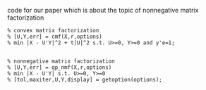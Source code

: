code for our paper which is about the topic of nonnegative matrix factorization
```
% convex matrix factorization
% [U,Y,err] = cmf(X,r,options)
% min |X - U'Y|^2 + t|U|^2 s.t. U>=0, Y>=0 and y'e=1;


% nonnegative matrix factorization
% [U,Y,err] = qp_nmf(X,r,options)
% min |X - U'Y| s.t. U>=0, Y>=0
% [tol,maxiter,U,Y,display] = getoption(options);
```
